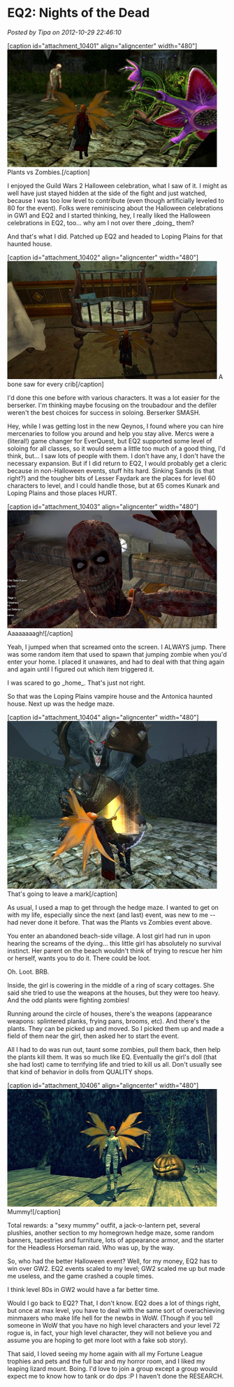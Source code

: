 # EQ2: Nights of the Dead

*Posted by Tipa on 2012-10-29 22:46:10*

[caption id="attachment\_10401" align="aligncenter" width="480"][![](../uploads/2012/10/EverQuest2-2012-10-29-22-02-10-27-480x269.jpg "Plants vs Zombies.")](../uploads/2012/10/EverQuest2-2012-10-29-22-02-10-27.jpg) Plants vs Zombies.[/caption]

I enjoyed the Guild Wars 2 Halloween celebration, what I saw of it. I might as well have just stayed hidden at the side of the fight and just watched, because I was too low level to contribute (even though artificially leveled to 80 for the event). Folks were reminiscing about the Halloween celebrations in GW1 and EQ2 and I started thinking, hey, I really liked the Halloween celebrations in EQ2, too... why am I not over there \_doing\_ them?

And that's what I did. Patched up EQ2 and headed to Loping Plains for that haunted house.

[caption id="attachment\_10402" align="aligncenter" width="480"][![](../uploads/2012/10/EverQuest2-2012-10-29-20-09-25-39-480x270.jpg "A bone saw for every crib")](../uploads/2012/10/EverQuest2-2012-10-29-20-09-25-39.jpg) A bone saw for every crib[/caption]

I'd done this one before with various characters. It was a lot easier for the berserker. I'm thinking maybe focusing on the troubadour and the defiler weren't the best choices for success in soloing. Berserker SMASH.

Hey, while I was getting lost in the new Qeynos, I found where you can hire mercenaries to follow you around and help you stay alive. Mercs were a (literal!) game changer for EverQuest, but EQ2 supported some level of soloing for all classes, so it would seem a little too much of a good thing, I'd think, but... I saw lots of people with them. I don't have any, I don't have the necessary expansion. But if I did return to EQ2, I would probably get a cleric because in non-Halloween events, stuff hits hard. Sinking Sands (is that right?) and the tougher bits of Lesser Faydark are the places for level 60 characters to level, and I could handle those, but at 65 comes Kunark and Loping Plains and those places HURT.

[caption id="attachment\_10403" align="aligncenter" width="480"][![](../uploads/2012/10/EverQuest2-2012-10-29-19-27-28-14-480x270.jpg "Aaaaaaaagh!")](../uploads/2012/10/EverQuest2-2012-10-29-19-27-28-14.jpg) Aaaaaaaagh![/caption]

Yeah, I jumped when that screamed onto the screen. I ALWAYS jump. There was some random item that used to spawn that jumping zombie when you'd enter your home. I placed it unawares, and had to deal with that thing again and again until I figured out which item triggered it.

I was scared to go \_home\_. That's just not right.

So that was the Loping Plains vampire house and the Antonica haunted house. Next up was the hedge maze.

[caption id="attachment\_10404" align="aligncenter" width="480"][![](../uploads/2012/10/EverQuest2-2012-10-29-21-23-35-26-480x384.jpg "That's going to leave a mark")](../uploads/2012/10/EverQuest2-2012-10-29-21-23-35-26.jpg) That's going to leave a mark[/caption]

As usual, I used a map to get through the hedge maze. I wanted to get on with my life, especially since the next (and last) event, was new to me -- had never done it before. That was the Plants vs Zombies event above.

You enter an abandoned beach-side village. A lost girl had run in upon hearing the screams of the dying... this little girl has absolutely no survival instinct. Her parent on the beach wouldn't think of trying to rescue her him or herself, wants you to do it. There could be loot.

Oh. Loot. BRB.

Inside, the girl is cowering in the middle of a ring of scary cottages. She said she tried to use the weapons at the houses, but they were too heavy. And the odd plants were fighting zombies!

Running around the circle of houses, there's the weapons (appearance weapons: splintered planks, frying pans, brooms, etc). And there's the plants. They can be picked up and moved. So I picked them up and made a field of them near the girl, then asked her to start the event.

All I had to do was run out, taunt some zombies, pull them back, then help the plants kill them. It was so much like EQ. Eventually the girl's doll (that she had lost) came to terrifying life and tried to kill us all. Don't usually see that kind of behavior in dolls from QUALITY shops.

[caption id="attachment\_10406" align="aligncenter" width="480"][![](../uploads/2012/10/EverQuest2-2012-10-29-22-35-51-16-480x269.jpg "Mummy!")](../uploads/2012/10/EverQuest2-2012-10-29-22-35-51-16.jpg) Mummy![/caption]

Total rewards: a "sexy mummy" outfit, a jack-o-lantern pet, several plushies, another section to my homegrown hedge maze, some random banners, tapestries and furniture, lots of appearance armor, and the starter for the Headless Horseman raid. Who was up, by the way.

So, who had the better Halloween event? Well, for my money, EQ2 has to win over GW2. EQ2 events scaled to my level; GW2 scaled me up but made me useless, and the game crashed a couple times.

I think level 80s in GW2 would have a far better time.

Would I go back to EQ2? That, I don't know. EQ2 does a lot of things right, but once at max level, you have to deal with the same sort of overachieving minmaxers who make life hell for the newbs in WoW. (Though if you tell someone in WoW that you have no high level characters and your level 72 rogue is, in fact, your high level character, they will not believe you and assume you are hoping to get more loot with a fake sob story).

That said, I loved seeing my home again with all my Fortune League trophies and pets and the full bar and my horror room, and I liked my leaping lizard mount. Boing. I'd love to join a group except a group would expect me to know how to tank or do dps :P I haven't done the RESEARCH.

